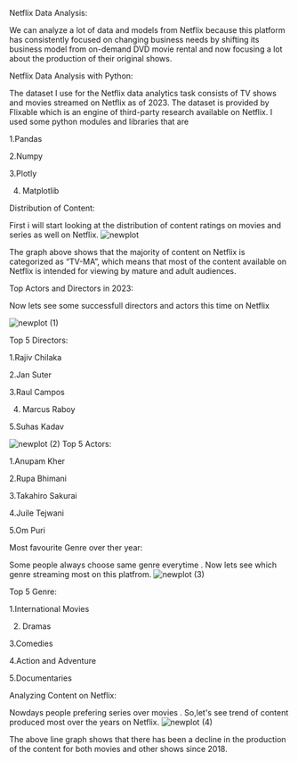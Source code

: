 Netflix Data Analysis:


We can analyze a lot of data and models from Netflix because this platform has consistently focused on changing business needs by shifting its business model from on-demand DVD movie rental and now focusing a lot about the production of their original shows.

Netflix Data Analysis with Python:


The dataset I use for the Netflix data analytics task consists of TV shows and movies streamed on Netflix as of 2023. The dataset is provided by Flixable which is an engine of third-party research available on Netflix.
I used some python modules and libraries that are


1.Pandas

2.Numpy

3.Plotly

4. Matplotlib

Distribution of Content:


First i will start looking at the distribution of content ratings on movies and series as well on Netflix.
![newplot](https://github.com/Roshnai1014/NetfilxDataAnalysis/assets/135608229/33daa985-3cf4-435d-b769-f66e0d28c0bf)

The graph above shows that the majority of content on Netflix is categorized as “TV-MA”, which means that most of the content available on Netflix is intended for viewing by mature and adult audiences.


Top  Actors and Directors in 2023:


Now lets see some successfull directors and actors this time on Netflix

![newplot (1)](https://github.com/Roshnai1014/NetfilxDataAnalysis/assets/135608229/062878be-b0a0-49bc-8829-b211171ba4e2)

Top 5 Directors:


1.Rajiv Chilaka

2.Jan Suter

3.Raul Campos

4. Marcus Raboy
   
5.Suhas Kadav


![newplot (2)](https://github.com/Roshnai1014/NetfilxDataAnalysis/assets/135608229/22458885-1662-4d3a-bb36-b1fc0dfc4a92)
Top 5 Actors:


1.Anupam Kher

2.Rupa Bhimani

3.Takahiro Sakurai

4.Juile Tejwani

5.Om Puri

Most favourite Genre over ther year:


Some people always choose same genre everytime . Now lets see which genre streaming most on this platfrom.
![newplot (3)](https://github.com/Roshnai1014/NetfilxDataAnalysis/assets/135608229/268a1c00-81af-474b-b4b2-a32c8715aa73)

Top 5 Genre:


1.International Movies

2. Dramas
   
3.Comedies

4.Action and Adventure

5.Documentaries

Analyzing Content on Netflix:


Nowdays people prefering  series over movies . So,let's see trend of content produced most over the years on Netflix.
![newplot (4)](https://github.com/Roshnai1014/NetfilxDataAnalysis/assets/135608229/5338338d-f2e9-4c2c-802f-1255b4705188)


The above line graph shows that there has been a decline in the production of the content for both movies and other shows since 2018.
